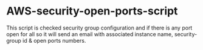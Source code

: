 # AWS-security-open-ports-script


This script is checked security group configuration and if there is any port open for all so it will send an email with associated instance name, security-group id & open ports numbers.



